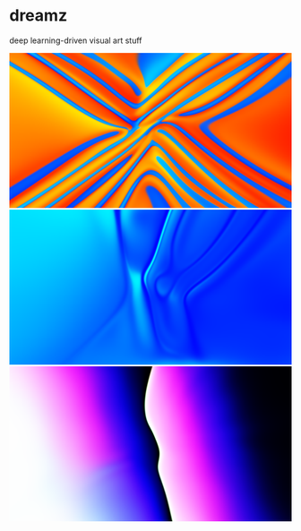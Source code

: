 # dreamz
deep learning-driven visual art stuff

![](examples/eg1.png?)
![](examples/eg2.png?)
![](examples/eg3.png?)
